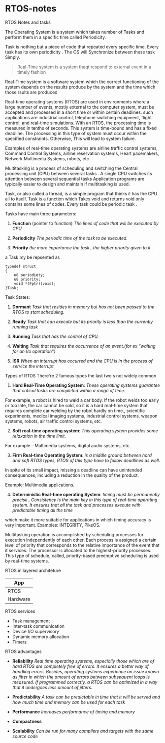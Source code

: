 # RTOS-notes
RTOS Notes and tasks

The Operating System is a system which takes number of Tasks and perform them in a specific time called Periodicity. 

Task is nothing but a piece of code that repeated every specific time. Every task has its own periodicity . The OS will Synchronize between these task Simply.

> Real-Time system is a system thaqt respond to external event in a timely fashion

Real-Time system is a software system which the correct functioning of the system depends on the results produce by the system and the time which those rsults are produced

Real-time operating systems (RTOS) are used in environments where a large number of events, mostly external to the computer system, must be accepted and processed in a short time or within certain deadlines. such applications are industrial control, telephone switching equipment, flight control, and real-time simulations.  With an RTOS, the processing time is measured in tenths of seconds. This system is time-bound and has a fixed deadline. The processing in this type of system must occur within the specified constraints. Otherwise, This will lead to system failure.

Examples of real-time operating systems are airline traffic control systems, Command Control Systems, airline reservation systems, Heart pacemakers, Network Multimedia Systems, robots, etc.

Multitasking is a process of scheduling and switching the Central processing unit (CPU) between several tasks .
A single CPU switches its attention between several sequential tasks
Application programs are typically easier to design and maintain if multitasking is used.

Task, or also called a thread, is a simple program that thinks it has the CPU all to itself.
Task is a function which Takes void and returns void only contains some lines of codes. Every task could be periodic task .

Tasks have main three parameters:
1. **Function** (pointer to function) *The lines of code that will be executed by CPU.* 

2. **Periodicity** *The periodic time of the task to be executed.*

3. **Priority** *the more importance the task , the higher priority given to it .*

a Task my be repsented as
```
typedef struct
{
    u8 periodiety;
    u8 priority;
    void *(Fptr)(void);
}Task;
```

Task States:

1. **Dormant** *Task that resides in memory but has not been passed to the RTOS to start scheduling.*

2. **Ready** *Task that can execute but its priority is less than the currently running task*

3. **Running** *Task that has the control of CPU.*

4. **Waiting** *Task that requires the occurrence of an event.(for ex “waiting for an I/o operation”)*

5. **ISR** *When an interrupt has occurred and the CPU is in the process of service the interrupt*


Types of RTOS
There're 2 famous types
the last two s not widely common
1. **Hard Real-Time Operating System**:  *These operating systems guarantee that critical tasks are completed within a range of time.*

For example, a robot is hired to weld a car body. If the robot welds too early or too late, the car cannot be sold, so it is a hard real-time system that requires complete car welding by the robot hardly on time., scientific experiments, medical imaging systems, industrial control systems, weapon systems, robots, air traffic control systems, etc.
 

2. **Soft real-time operating system**: *This operating system provides some relaxation in the time limit.* 

For example – Multimedia systems, digital audio systems, etc.


3. **Firm Real-time Operating System**: *is a middle ground between hard and soft RTOS types, RTOS of this type have to follow deadlines as well*. 

In spite of its small impact, missing a deadline can have unintended consequences, including a reduction in the quality of the product.

Example: Multimedia applications.

4. **Deterministic Real-time operating System**: *timing must be permanently precise , Consistency is the main key in this type of real-time operating system. It ensures that all the task and processes execute with predictable timing all the time*

which make it more suitable for applications in which timing accuracy is very important. Examples: INTEGRITY, PikeOS.


Multitasking operation is accomplished by scheduling processes for execution independently of each other. Each process is assigned a certain level of priority that corresponds to the relative importance of the event that it services. The processor is allocated to the highest-priority processes. This type of schedule, called, priority-based preemptive scheduling is used by real-time systems.

RTOS in layered architeture

| App |
| --- |
| RTOS |
| Hardware |

RTOS services

* Task management
* Inter-task communication
* Device I/O supervisory
* Dynamic memory allocation
* Timers

RTOS advantages

* **Reliability** *Real time operating systems, especially those which are of hard RTOS are completely free of errors. It ensures a better way of handling errors. Besides, operating systems experience an issue known as jitter in which the amount of errors between subsequent loops is measured. If programmed correctly, a RTOS can be optimized in a way that it undergoes less amount of jitters.*

* **Predictability** *A task can be predictable in time that it will be served and how much time and memory can be used for each task*
* **Performance** *Increases performance of timing and memory*
* **Compactness** 
* **Scalability** *Can be run for many compilers and targets with the same source code*